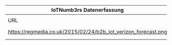 |IoTNumb3rs Datenerfassung|||||||||||
| ---- | ---- | ---- | ---- | ---- | ---- | ---- | ---- | ---- | ---- | ---- |
||||||||||||
|URL|home_url|filename|device_class|device_count|market_class|market_volume|prognosis_year|publication_year|authorship_class|Dropbox folder|
|https://regmedia.co.uk/2015/02/24/b2b_iot_verizon_forecast.png|https://www.theregister.co.uk/2015/02/24/verizon_reckons_theres_a_billion_business_iot_things_already/|file6_b2b_iot_verizon_forecast.png||||||||marielledemuth/20181120-0000|

